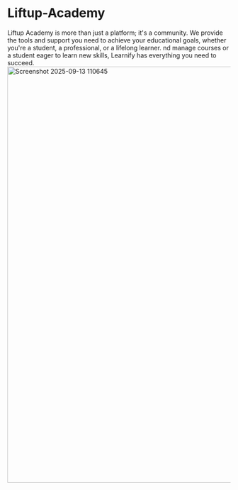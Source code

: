 # Liftup-Academy
Liftup Academy  is more than just a platform; it's a community. We provide the tools and support you need to achieve your educational goals, whether you're a student, a professional, or a lifelong learner. nd manage courses or a student eager to learn new skills, Learnify has everything you need to succeed.
<img width="1911" height="939" alt="Screenshot 2025-09-13 110645" src="https://github.com/user-attachments/assets/806d0c1e-a9e1-432c-bfe7-74b750f92ed2" />
